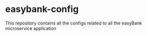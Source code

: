 # easybank-config
This repository contains all the configs related to all the easyBank microservice application
